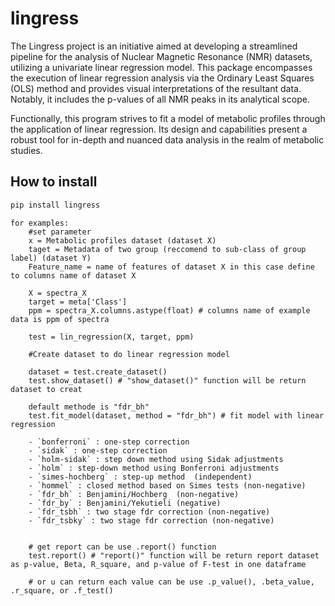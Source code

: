 # lingress
The Lingress project is an initiative aimed at developing a streamlined pipeline for the analysis of Nuclear Magnetic Resonance (NMR) datasets, utilizing a univariate linear regression model. This package encompasses the execution of linear regression analysis via the Ordinary Least Squares (OLS) method and provides visual interpretations of the resultant data. Notably, it includes the p-values of all NMR peaks in its analytical scope.

Functionally, this program strives to fit a model of metabolic profiles through the application of linear regression. Its design and capabilities present a robust tool for in-depth and nuanced data analysis in the realm of metabolic studies.

## **How to install**

```bash
pip install lingress
```
    
    for examples:
        #set parameter
        x = Metabolic profiles dataset (dataset X)
        taget = Metadata of two group (reccomend to sub-class of group label) (dataset Y)
        Feature_name = name of features of dataset X in this case define to columns name of dataset X

        X = spectra_X
        target = meta['Class']
        ppm = spectra_X.columns.astype(float) # columns name of example data is ppm of spectra

        test = lin_regression(X, target, ppm)

        #Create dataset to do linear regression model

        dataset = test.create_dataset()
        test.show_dataset() # "show_dataset()" function will be return dataset to creat

        default methode is "fdr_bh"
        test.fit_model(dataset, method = "fdr_bh") # fit model with linear regression

        - `bonferroni` : one-step correction
        - `sidak` : one-step correction
        - `holm-sidak` : step down method using Sidak adjustments
        - `holm` : step-down method using Bonferroni adjustments
        - `simes-hochberg` : step-up method  (independent)
        - `hommel` : closed method based on Simes tests (non-negative)
        - `fdr_bh` : Benjamini/Hochberg  (non-negative)
        - `fdr_by` : Benjamini/Yekutieli (negative)
        - `fdr_tsbh` : two stage fdr correction (non-negative)
        - `fdr_tsbky` : two stage fdr correction (non-negative)


        # get report can be use .report() function
        test.report() # "report()" function will be return report dataset as p-value, Beta, R_square, and p-value of F-test in one dataframe

        # or u can return each value can be use .p_value(), .beta_value, .r_square, or .f_test()

